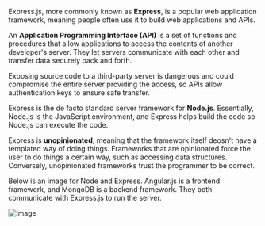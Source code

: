 <!--title={What is Express?}-->

Express.js, more commonly known as **Express**,  is a popular web application framework, meaning people often use it to build web applications and APIs. 



An **Application Programming Interface (API)** is a set of functions and  procedures that allow applications to access the contents of another  developer's server. They let servers communicate with each other and transfer data securely back and forth.

Exposing source code to a third-party server is dangerous and could  compromise the entire server providing the access, so APIs allow  authentication keys to ensure safe transfer.



Express is the de facto standard server framework for **Node.js**. Essentially, Node.js is the JavaScript environment, and Express helps build the code so Node.js can execute the code. 



Express is **unopinionated**, meaning that the framework itself deosn't have a templated way of doing things. Frameworks that are opinionated force the user to do things a certain way, such as accessing data structures. Conversely, unopinionated frameworks trust the programmer to be correct. 



Below is an image for Node and Express. Angular.js is a frontend framework, and MongoDB is a backend framework. They both communicate with Express.js to run the server. 

![image](https://miro.medium.com/max/444/0*NTNv9FXbWyo-hQ7F.png)